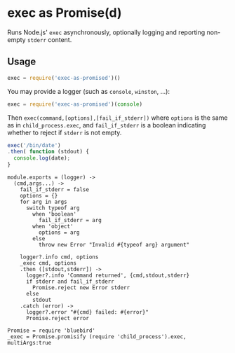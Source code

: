 exec as Promise(d)
==================

Runs Node.js' `exec` asynchronously, optionally logging and reporting non-empty `stderr` content.

Usage
-----

```javascript
exec = require('exec-as-promised')()
```

You may provide a logger (such as `console`, `winston`, ...):

```javascript
exec = require('exec-as-promised')(console)
```

Then `exec(command,[options],[fail_if_stderr])` where `options` is the same as in `child_process.exec`, and `fail_if_stderr` is a boolean indicating whether to reject if `stderr` is not empty.

```javascript
exec('/bin/date')
.then( function (stdout) {
  console.log(date);
}
```

    module.exports = (logger) ->
      (cmd,args...) ->
        fail_if_stderr = false
        options = {}
        for arg in args
          switch typeof arg
            when 'boolean'
              fail_if_stderr = arg
            when 'object'
              options = arg
            else
              throw new Error "Invalid #{typeof arg} argument"

        logger?.info cmd, options
        _exec cmd, options
        .then ([stdout,stderr]) ->
          logger?.info 'Command returned', {cmd,stdout,stderr}
          if stderr and fail_if_stderr
            Promise.reject new Error stderr
          else
            stdout
        .catch (error) ->
          logger?.error "#{cmd} failed: #{error}"
          Promise.reject error

    Promise = require 'bluebird'
    _exec = Promise.promisify (require 'child_process').exec, multiArgs:true
